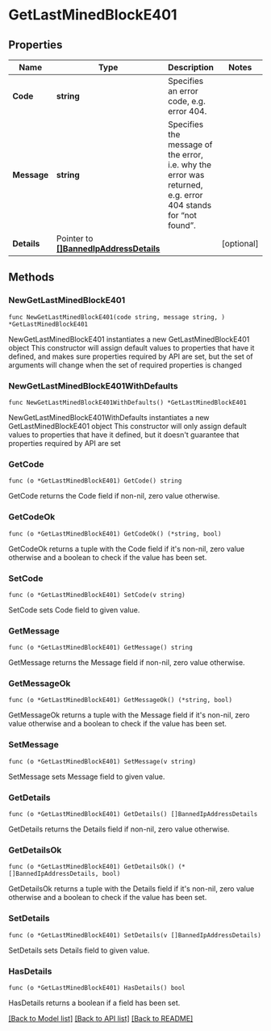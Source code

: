 # GetLastMinedBlockE401

## Properties

Name | Type | Description | Notes
------------ | ------------- | ------------- | -------------
**Code** | **string** | Specifies an error code, e.g. error 404. | 
**Message** | **string** | Specifies the message of the error, i.e. why the error was returned, e.g. error 404 stands for “not found”. | 
**Details** | Pointer to [**[]BannedIpAddressDetails**](BannedIpAddressDetails.md) |  | [optional] 

## Methods

### NewGetLastMinedBlockE401

`func NewGetLastMinedBlockE401(code string, message string, ) *GetLastMinedBlockE401`

NewGetLastMinedBlockE401 instantiates a new GetLastMinedBlockE401 object
This constructor will assign default values to properties that have it defined,
and makes sure properties required by API are set, but the set of arguments
will change when the set of required properties is changed

### NewGetLastMinedBlockE401WithDefaults

`func NewGetLastMinedBlockE401WithDefaults() *GetLastMinedBlockE401`

NewGetLastMinedBlockE401WithDefaults instantiates a new GetLastMinedBlockE401 object
This constructor will only assign default values to properties that have it defined,
but it doesn't guarantee that properties required by API are set

### GetCode

`func (o *GetLastMinedBlockE401) GetCode() string`

GetCode returns the Code field if non-nil, zero value otherwise.

### GetCodeOk

`func (o *GetLastMinedBlockE401) GetCodeOk() (*string, bool)`

GetCodeOk returns a tuple with the Code field if it's non-nil, zero value otherwise
and a boolean to check if the value has been set.

### SetCode

`func (o *GetLastMinedBlockE401) SetCode(v string)`

SetCode sets Code field to given value.


### GetMessage

`func (o *GetLastMinedBlockE401) GetMessage() string`

GetMessage returns the Message field if non-nil, zero value otherwise.

### GetMessageOk

`func (o *GetLastMinedBlockE401) GetMessageOk() (*string, bool)`

GetMessageOk returns a tuple with the Message field if it's non-nil, zero value otherwise
and a boolean to check if the value has been set.

### SetMessage

`func (o *GetLastMinedBlockE401) SetMessage(v string)`

SetMessage sets Message field to given value.


### GetDetails

`func (o *GetLastMinedBlockE401) GetDetails() []BannedIpAddressDetails`

GetDetails returns the Details field if non-nil, zero value otherwise.

### GetDetailsOk

`func (o *GetLastMinedBlockE401) GetDetailsOk() (*[]BannedIpAddressDetails, bool)`

GetDetailsOk returns a tuple with the Details field if it's non-nil, zero value otherwise
and a boolean to check if the value has been set.

### SetDetails

`func (o *GetLastMinedBlockE401) SetDetails(v []BannedIpAddressDetails)`

SetDetails sets Details field to given value.

### HasDetails

`func (o *GetLastMinedBlockE401) HasDetails() bool`

HasDetails returns a boolean if a field has been set.


[[Back to Model list]](../README.md#documentation-for-models) [[Back to API list]](../README.md#documentation-for-api-endpoints) [[Back to README]](../README.md)


